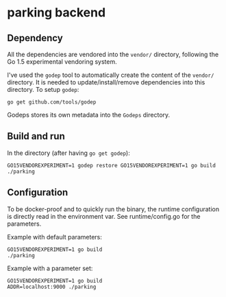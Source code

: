 # parking backend

## Dependency

All the dependencies are vendored into the `vendor/` directory, following the Go 1.5 experimental vendoring system.

I've used the `godep` tool to automatically create the content of the `vendor/` directory.
It is needed to update/install/remove dependencies into this directory.
To setup `godep`:

```
go get github.com/tools/godep
```

Godeps stores its own metadata into the `Godeps` directory.

## Build and run

In the directory (after having `go get godep`):

``
GO15VENDOREXPERIMENT=1 godep restore
GO15VENDOREXPERIMENT=1 go build
./parking
``

## Configuration

To be docker-proof and to quickly run the binary, the runtime
configuration is directly read in the environment var. See runtime/config.go
for the parameters.

Example with default parameters:

```
GO15VENDOREXPERIMENT=1 go build
./parking 
```

Example with a parameter set:

```
GO15VENDOREXPERIMENT=1 go build
ADDR=localhost:9000 ./parking
```

